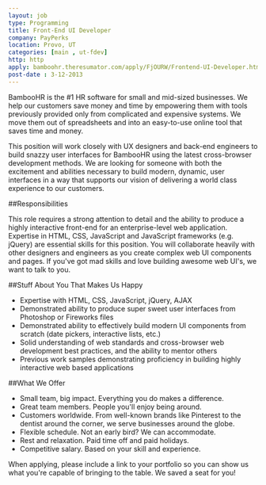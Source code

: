 ```yaml
---
layout: job
type: Programming
title: Front-End UI Developer
company: PayPerks
location: Provo, UT
categories: [main , ut-fdev]
http: http
apply: bamboohr.theresumator.com/apply/FjOURW/Frontend-UI-Developer.html
post-date : 3-12-2013
---
```


BambooHR is the #1 HR software for small and mid-sized businesses. We help our customers save money and time by empowering them with tools previously provided only from complicated and expensive systems. We move them out of spreadsheets and into an easy-to-use online tool that saves time and money.

This position will work closely with UX designers and back-end engineers to build snazzy user interfaces for BambooHR using the latest cross-browser development methods. We are looking for someone with both the excitement and abilities necessary to build modern, dynamic, user interfaces in a way that supports our vision of delivering a world class experience to our customers.

##Responsibilities

This role requires a strong attention to detail and the ability to produce a highly interactive front-end for an enterprise-level web application. Expertise in HTML, CSS, JavaScript and JavaScript frameworks (e.g. jQuery) are essential skills for this position. You will collaborate heavily with other designers and engineers as you create complex web UI components and pages. If you've got mad skills and love building awesome web UI's, we want to talk to you.

##Stuff About You That Makes Us Happy

* Expertise with HTML, CSS, JavaScript, jQuery, AJAX
* Demonstrated ability to produce super sweet user interfaces from Photoshop or Fireworks files
* Demonstrated ability to effectively build modern UI components from scratch (date pickers, interactive lists, etc.)
* Solid understanding of web standards and cross-browser web development best practices, and the ability to mentor others
* Previous work samples demonstrating proficiency in building highly interactive web based applications

##What We Offer

* Small team, big impact. Everything you do makes a difference.
* Great team members. People you'll enjoy being around.
* Customers worldwide. From well-known brands like Pinterest to the dentist around the corner, we serve businesses around the globe.
* Flexible schedule. Not an early bird? We can accommodate.
* Rest and relaxation. Paid time off and paid holidays.
* Competitive salary. Based on your skill and experience.

When applying, please include a link to your portfolio so you can show us what you're capable of bringing to the table. We saved a seat for you!